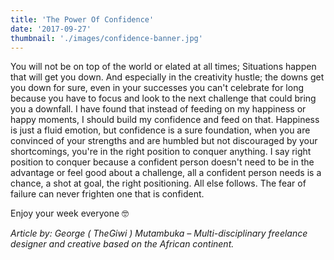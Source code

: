 ```yaml
---
title: 'The Power Of Confidence'
date: '2017-09-27'
thumbnail: './images/confidence-banner.jpg'
---
```


You will not be on top of the world or elated at all times; Situations happen that will get you down. And especially in the creativity hustle; the downs get you down for sure, even in your successes you can't celebrate for long because you have to focus and look to the next challenge that could bring you a downfall. I have found that instead of feeding on my happiness or happy moments, I should build my confidence and feed on that. Happiness is just a fluid emotion, but confidence is a sure foundation, when you are convinced of your strengths and are humbled but not discouraged by your shortcomings, you're in the right position to conquer anything. I say right position to conquer because a confident person doesn't need to be in the advantage or feel good about a challenge, all a confident person needs is a chance, a shot at goal, the right positioning. All else follows. The fear of failure can never frighten one that is confident.

Enjoy your week everyone 🤓

_Article by: George ( TheGiwi ) Mutambuka – Multi-disciplinary freelance designer and creative based on the African continent._
